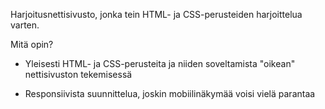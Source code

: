 Harjoitusnettisivusto, jonka tein HTML- ja CSS-perusteiden harjoittelua varten.

Mitä opin?

- Yleisesti HTML- ja CSS-perusteita ja niiden soveltamista "oikean" nettisivuston tekemisessä

- Responsiivista suunnittelua, joskin mobiilinäkymää voisi vielä parantaa
